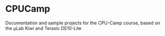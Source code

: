 # CPUCamp
Documentation and sample projects for the CPU-Camp course, based on the µLab Kiwi and Terasic DE10-Lite
